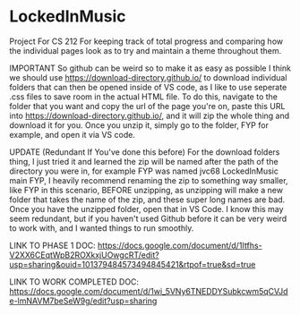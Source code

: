 # LockedInMusic
Project For CS 212
For keeping track of total progress and comparing how the individual pages look as to try and maintain a theme throughout them.

IMPORTANT
So github can be weird so to make it as easy as possible I think we should use https://download-directory.github.io/ to download individual folders that can then be opened inside of VS code, as I like to use seperate .css files to save room in the actual HTML file. To do this, navigate to the folder that you want and copy the url of the page you're on, paste this URL into https://download-directory.github.io/, and it will zip the whole thing and download it for you. Once you unzip it, simply go to the folder, FYP for example, and open it via VS code.

UPDATE (Redundant If You've done this before)
For the download folders thing, I just tried it and learned the zip will be named after the path of the directory you were in, for example FYP was named jvc68 LockedInMusic main FYP, I heavily recommend renaming the zip to something way smaller, like FYP in this scenario, BEFORE unzipping, as unzipping will make a new folder that takes the name of the zip, and these super long names are bad. Once you have the unzipped folder, open that in VS Code. I know this may seem redundant, but if you haven't used Github before it can be very weird to work with, and I wanted things to run smoothly.

LINK TO PHASE 1 DOC:
https://docs.google.com/document/d/1Itfhs-V2XX6CEqtWpB2ROXkxjUOwgcRT/edit?usp=sharing&ouid=101379484573494845421&rtpof=true&sd=true

LINK TO WORK COMPLETED DOC:
https://docs.google.com/document/d/1wi_5VNy6TNEDDYSubkcwm5qCVJde-lmNAVM7beSeW9g/edit?usp=sharing
